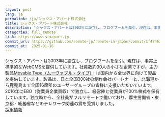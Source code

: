 ```yaml
---
layout: post
lang: ja
permalink: /ja/シックス・アパート株式会社
title: シックス・アパート株式会社
description: 'シックス・アパートは2003年に設立し、ブログブームを牽引。現在は、事実上標準的なWebCMSを提供しています。社員数約30人の小さな企業ですが、主力製品Movable Type（ムーヴァブル・タイプ）」は国内から全世界に向けて製品を提供しています。製品は、日本全国300社の制作会社パートナーと、北海道から鹿児島まで全国16箇所のユーザーグループの皆様に支援いただいています。 2016年にEBO（従業員企業買収）で独立し、経営陣と従業員が100%株式を保有しています。独立時から、全社員がフルリモートで働いており、厚生労働省・東京都・総務省などのテレワーク関連の賞を受賞しました。 採用情報'
categories: full_remote
link: https://www.sixapart.jp
commit_url: https://github.com/remote-jp/remote-in-japan/commit/1f42463fa278ec6976af90175ef27509a22908f0
commit_at:  2025-01-16
---
```


<p>シックス・アパートは2003年に設立し、ブログブームを牽引。現在は、事実上標準的なWebCMSを提供しています。社員数約30人の小さな企業ですが、主力製品<a href="https://www.sixapart.jp/movabletype/">Movable Type（ムーヴァブル・タイプ）</a>」は国内から全世界に向けて製品を提供しています。製品は、日本全国300社の制作会社パートナーと、北海道から鹿児島まで全国16箇所のユーザーグループの皆様に支援いただいています。<br />2016年にEBO（従業員企業買収）で独立し、経営陣と従業員が100%株式を保有しています。独立時から、全社員がフルリモートで働いており、厚生労働省・東京都・総務省などのテレワーク関連の賞を受賞しました。<br /><a href="https://www.sixapart.jp/jobs/">採用情報</a></p>
